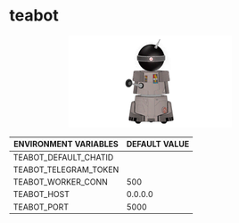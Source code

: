 # teabot
<p align="center"><a href='https://github.com/darzanebor/teabot'>
    <img src="https://raw.githubusercontent.com/darzanebor/teabot/master/img/funnybot.png" title="FUNNYBOT"></a>
</p>

| ENVIRONMENT VARIABLES | DEFAULT VALUE |
| ------------- | ------------- |
| TEABOT_DEFAULT_CHATID |  |
| TEABOT_TELEGRAM_TOKEN |  |
| TEABOT_WORKER_CONN | 500 | 
| TEABOT_HOST | 0.0.0.0 |
| TEABOT_PORT | 5000 |
